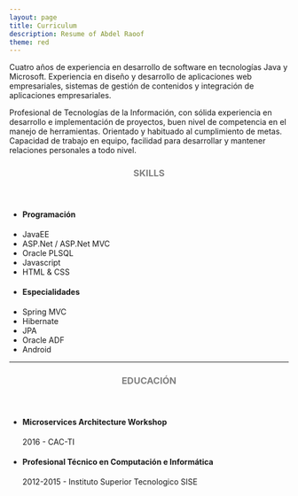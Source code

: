 ```yaml
---
layout: page
title: Curriculum
description: Resume of Abdel Raoof
theme: red
---
```


Cuatro años de experiencia en desarrollo de software en tecnologías Java y Microsoft. Experiencia en diseño y desarrollo de aplicaciones web empresariales, sistemas de gestión de contenidos y integración de aplicaciones empresariales.

Profesional de Tecnologías de la Información, con sólida experiencia en desarrollo e implementación de proyectos, buen nivel de competencia en el manejo de herramientas. Orientado y habituado al cumplimiento de metas. Capacidad de trabajo en equipo, facilidad para desarrollar y mantener relaciones personales a todo nivel.

<!-- Skills -->
<section class="row">
	<header class="col-md-3">
		<h3 style="text-transform:uppercase;color:gray">Skills</h3>
	</header>
	<div class="col-md-9">
		<div class="row">
			<div class="col-md-6">
				<ul class="list-group">
					<li class="list-group-item active"><h4><strong>Programación</strong></h4></li>
					<li class="list-group-item">JavaEE</li>
					<li class="list-group-item">ASP.Net / ASP.Net MVC</li>
					<li class="list-group-item">Oracle PLSQL</li>
					<li class="list-group-item">Javascript</li>
					<li class="list-group-item">HTML & CSS</li>
				</ul>
			</div>
			<div class="col-md-6">
				<ul class="list-group">
					<li class="list-group-item active"><h4><strong>Especialidades</strong></h4></li>
					<li class="list-group-item">Spring MVC</li>
					<li class="list-group-item">Hibernate</li>
					<li class="list-group-item">JPA</li>
					<li class="list-group-item">Oracle ADF</li>
					<li class="list-group-item">Android</li>
				</ul>
			</div>
		</div>
	</div>
</section>
<hr/>
<!-- Education -->
<section class="row">
	<header class="col-md-3">
		<h3 style="text-transform:uppercase;color:gray">Educación</h3>
	</header>
	<div class="col-md-9">
		<ul>
			<li>
				<h4>Microservices Architecture Workshop</h4>
				<p>2016 - CAC-TI</p>
			</li>
			<li>
				<h4>Profesional Técnico en Computación e Informática</h4>
				<p>2012-2015 - Instituto Superior Tecnologico SISE</p>
			</li>
		</ul>
	</div>
</section>


